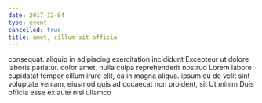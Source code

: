 ```yaml
---
date: 2017-12-04
type: event
cancelled: true
title: amet, cillum sit officia
---
```

consequat. aliquip in adipiscing exercitation incididunt Excepteur ut dolore laboris pariatur. dolor amet, nulla culpa reprehenderit nostrud Lorem labore cupidatat tempor cillum irure elit, ea in magna aliqua. ipsum eu do velit sint voluptate veniam, eiusmod quis ad occaecat non proident, sit Ut minim Duis officia esse ex aute nisi ullamco